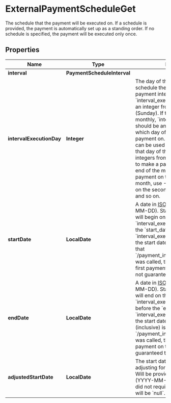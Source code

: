 

# ExternalPaymentScheduleGet

The schedule that the payment will be executed on. If a schedule is provided, the payment is automatically set up as a standing order. If no schedule is specified, the payment will be executed only once.

## Properties

| Name | Type | Description | Notes |
|------------ | ------------- | ------------- | -------------|
|**interval** | **PaymentScheduleInterval** |  |  |
|**intervalExecutionDay** | **Integer** | The day of the interval on which to schedule the payment.  If the payment interval is weekly, &#x60;interval_execution_day&#x60; should be an integer from 1 (Monday) to 7 (Sunday).  If the payment interval is monthly, &#x60;interval_execution_day&#x60; should be an integer indicating which day of the month to make the payment on. Integers from 1 to 28 can be used to make a payment on that day of the month. Negative integers from -1 to -5 can be used to make a payment relative to the end of the month. To make a payment on the last day of the month, use -1; to make the payment on the second-to-last day, use -2, and so on. |  |
|**startDate** | **LocalDate** | A date in [ISO 8601](https://wikipedia.org/wiki/ISO_8601) format (YYYY-MM-DD). Standing order payments will begin on the first &#x60;interval_execution_day&#x60; on or after the &#x60;start_date&#x60;.  If the first &#x60;interval_execution_day&#x60; on or after the start date is also the same day that &#x60;/payment_initiation/payment/create&#x60; was called, the bank *may* make the first payment on that day, but it is not guaranteed to do so. |  |
|**endDate** | **LocalDate** | A date in [ISO 8601](https://wikipedia.org/wiki/ISO_8601) format (YYYY-MM-DD). Standing order payments will end on the last &#x60;interval_execution_day&#x60; on or before the &#x60;end_date&#x60;. If the only &#x60;interval_execution_day&#x60; between the start date and the end date (inclusive) is also the same day that &#x60;/payment_initiation/payment/create&#x60; was called, the bank *may* make a payment on that day, but it is not guaranteed to do so. |  |
|**adjustedStartDate** | **LocalDate** | The start date sent to the bank after adjusting for holidays or weekends.  Will be provided in [ISO 8601](https://wikipedia.org/wiki/ISO_8601) format (YYYY-MM-DD). If the start date did not require adjustment, this field will be &#x60;null&#x60;. |  |



